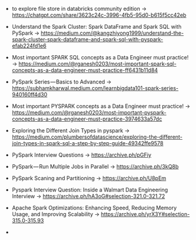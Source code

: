 - to explore file store in databricks community edition -> 
https://chatgpt.com/share/3623c24c-3996-4fb5-95d0-b615f5cc42eb

- Understand the Spark Cluster: Spark DataFrame and Spark SQL with PySpark -> https://medium.com/@kangzhiyong1999/understand-the-spark-cluster-spark-dataframe-and-spark-sql-with-pyspark-efab224fd1e6

- Most important SPARK SQL concepts as a Data Engineer must practice! -> 
https://medium.com/@rganesh0203/most-important-spark-sql-concepts-as-a-data-engineer-must-practice-ff6431b11d84

- PySpark Series — Basics to Advanced -> https://subhamkharwal.medium.com/learnbigdata101-spark-series-940160ff4d30

- Most important PYSPARK concepts as a Data Engineer must practice! -> https://medium.com/@rganesh0203/most-important-pyspark-concepts-as-a-data-engineer-must-practice-3974633a57dc

- Exploring the Different Join Types in pyspark -> https://medium.com/plumbersofdatascience/exploring-the-different-join-types-in-spark-sql-a-step-by-step-guide-49342ffe9578

- PySpark Interview Questions -> https://archive.ph/pGFiy

- PySpark — Run Multiple Jobs in Parallel -> https://archive.ph/3kQ8b

- PySpark Scaning and Partitioning -> https://archive.ph/U8pEm

- Pyspark Interview Question: Inside a Walmart Data Engineering Interview -> https://archive.ph/hA3oG#selection-321.0-321.72

- Apache Spark Optimizations: Enhancing Speed, Reducing Memory Usage, and Improving Scalability -> https://archive.ph/yrX3Y#selection-315.0-315.93

- 
